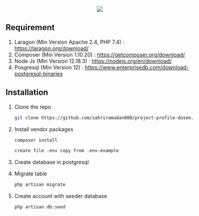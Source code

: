<p align="center"><img src="https://www.grootech.id/frontAsset/img/logo_groot.png"></p>


## Requirement

1. Laragon (Min Version  Apache 2.4, PHP 7.4) : https://laragon.org/download/
2. Composer (Min Version 1.10.20) : https://getcomposer.org/download/
3. Node Js (Min Version 12.18.3) : https://nodejs.org/en/download/
4. Posgresql (Min Version 12) : https://www.enterprisedb.com/download-postgresql-binaries

## Installation

1. Clone the repo
   ```sh
   git clone https://github.com/sahriramadan000/project-profile-dosen.git
   ```
2. Install vendor packages
   ```sh
   composer install
   
   create file .env copy from .env-example
   ```
3. Create database in postgresql
  
4. Migrate table
   ```sh
   php artisan migrate
   ```
5. Create account with seeder database
   ```sh
   php artisan db:seed
   ```
